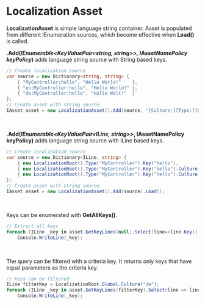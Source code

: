 # Localization Asset
**LocalizationAsset** is simple language string container. Asset is populated from different IEnumeration sources, which become effective when **Load()** is called.

<b>.Add(<i>IEnumerable&lt;KeyValuePair&lt;string, string&gt;&gt;, IAssetNamePolicy keyPolicy</i>)</b> adds language string source with String based keys.

```csharp
// Create localization source
var source = new Dictionary<string, string> {
    { "MyController:hello", "Hello World!"    },
    { "en:MyController:hello", "Hello World!" },
    { "de:MyController:hello", "Hallo Welt!"  }
};
// Create asset with string source
IAsset asset = new LocalizationAsset().Add(source, "{Culture:}[Type:][Key]").Load();
```
<br/>

<b>.Add(<i>IEnumerable&lt;KeyValuePair&lt;ILine, string&gt;&gt;</i>, IAssetNamePolicy keyPolicy)</b> adds language string source with ILine based keys.

```csharp
// Create localization source
var source = new Dictionary<ILine, string> {
    { new LocalizationRoot().Type("MyController").Key("hello"),               "Hello World!" },
    { new LocalizationRoot().Type("MyController").Key("hello").Culture("en"), "Hello World!" },
    { new LocalizationRoot().Type("MyController").Key("hello").Culture("de"), "Hallo Welt!"  }
};
// Create asset with string source
IAsset asset = new LocalizationAsset().Add(source).Load();
```
<br/>

Keys can be enumerated with **GetAllKeys()**. 

```csharp
// Extract all keys
foreach (ILine _key in asset.GetKeyLines(null).Select(line=>line.Key))
    Console.WriteLine(_key);
```
<br/>

The query can be filtered with a criteria key. It returns only keys that have equal parameters as the criteria key.

```csharp
// Keys can be filtered
ILine filterKey = LocalizationRoot.Global.Culture("de");
foreach (ILine _key in asset.GetKeyLines(filterKey).Select(line => line.Key))
    Console.WriteLine(_key);
```
